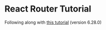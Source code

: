 # React Router Tutorial

Following along with [this tutorial](https://reactrouter.com/6.28.0/start/tutorial) (version 6.28.0)